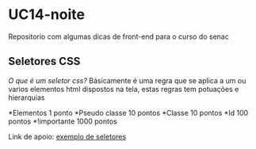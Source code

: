 # UC14-noite
Repositorio com algumas dicas de front-end para o curso do senac


## Seletores CSS

*O que é um seletor css?*
Básicamente é uma regra que se aplica a um ou varios elementos html dispostos na tela, estas regras tem potuações e hierarquias

*Elementos 1 ponto
*Pseudo classe 10 pontos
*Classe 10 pontos
*Id 100 pontos
*!importante 1000 pontos


Link de apoio:
[exemplo de seletores](https://code.tutsplus.com/pt/tutorials/the-30-css-selectors-you-must-memorize--net-16048)
